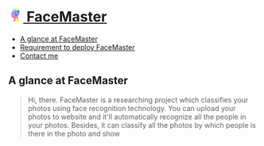 # [<img src="welcome/static/images/tubiao.png" width="30"> FaceMaster](http://123.206.213.40/)
* [A glance at FaceMaster](#a-glance-at-facemaster)
* [Requirement to deploy FaceMaster](#requirement-to-deploy-facemaster)
* [Contact me](#contact-me)

## A glance at FaceMaster
>    Hi, there. FaceMaster is a researching project which classifies your photos using face recognition technology. You can upload your photos to website and it'll automatically recognize all the people in your photos. Besides, it can classify all the photos by which people is there in the photo and show 
